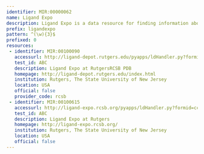 ```yaml
---
identifier: MIR:00000062
name: Ligand Expo
description: Ligand Expo is a data resource for finding information about small molecules bound to proteins and nucleic acids.
prefix: ligandexpo
pattern: ^(\w){3}$
prefixed: 0
resources:
 - identifier: MIR:00100090
   accessurl: http://ligand-depot.rutgers.edu/pyapps/ldHandler.py?formid=cc-index-search&target=${id}&operation=ccid
   test_id: ABC
   description: Ligand Expo at RutgersRCSB PDB
   homepage: http://ligand-depot.rutgers.edu/index.html
   institution: Rutgers, The State University of New Jersey
   location: USA
   official: false
   provider_code: rcsb
 - identifier: MIR:00100615
   accessurl: http://ligand-expo.rcsb.org/pyapps/ldHandler.py?formid=cc-index-search&target=${id}&operation=ccid
   test_id: ABC
   description: Ligand Expo at Rutgers
   homepage: http://ligand-expo.rcsb.org/
   institution: Rutgers, The State University of New Jersey
   location: USA
   official: false
---
```

